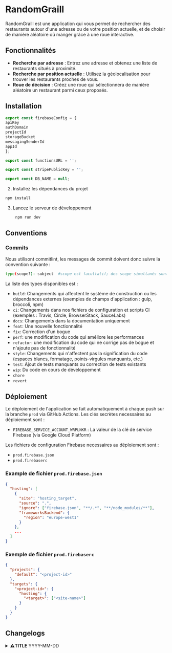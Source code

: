 # RandomGraill

RandomGraill est une application qui vous permet de rechercher des restaurants autour d'une adresse ou de votre position actuelle, et de choisir de manière aléatoire où manger grâce à une roue interactive.

## Fonctionnalités

- **Recherche par adresse** : Entrez une adresse et obtenez une liste de restaurants situés à proximité.
- **Recherche par position actuelle** : Utilisez la géolocalisation pour trouver les restaurants proches de vous.
- **Roue de décision** : Créez une roue qui sélectionnera de manière aléatoire un restaurant parmi ceux proposés.

## Installation

<!-- 1. Créez un fichier `firebaseCredentials.ts` a la racine du projet et ajoutez-y la configuration du projet Firebase. -->

```typescript
export const firebaseConfig = {
apiKey
authDomain
projectId
storageBucket
messagingSenderId
appId
};

export const functionsURL = '';

export const stripePublicKey = '';

export const DB_NAME = null;
```

2. Installez les dépendances du projet

```bash
npm install
```

3. Lancez le serveur de développement

   ```bash
    npm run dev
   ```

## Conventions

### Commits

Nous utilisont commitlint, les messages de commit doivent donc suivre la convention suivante :

```sh
type(scope?): subject  #scope est facultatif; des scope simultanés sont possible (pour les delimiter : "/", "\" et ",")
```

La liste des types disponibles est :

- `build`: Changements qui affectent le système de construction ou les dépendances externes (exemples de champs d'application : gulp, broccoli, npm)
- `ci`: Changements dans nos fichiers de configuration et scripts CI (exemples : Travis, Circle, BrowserStack, SauceLabs)
- `docs`: Changements dans la documentation uniquement
- `feat`: Une nouvelle fonctionnalité
- `fix`: Correction d'un bogue
- `perf`: une modification du code qui améliore les performances
- `refactor`: une modification du code qui ne corrige pas de bogue et n'ajoute pas de fonctionnalité
- `style`: Changements qui n'affectent pas la signification du code (espaces blancs, formatage, points-virgules manquants, etc.)
- `test`: Ajout de tests manquants ou correction de tests existants
- `wip`: Du code en cours de développement
- `chore`
- `revert`

## Déploiement

Le déploiement de l'application se fait automatiquement à chaque push sur la branche `prod` via GitHub Actions.
Les clés secrètes necessaires au déploiement sont :

- `FIREBASE_SERVICE_ACCOUNT_WRPLNKR` : La valeur de la clé de service Firebase (via Google Cloud Platform)

Les fichiers de configuration Firebase necessaires au déploiement sont :

- `prod.firebase.json`
- `prod.firebaserc`

### Example de fichier `prod.firebase.json`

```json
{
  "hosting": [
    {
      "site": "hosting_target",
      "source": ".",
      "ignore": ["firebase.json", "**/.*", "**/node_modules/**"],
      "frameworksBackend": {
        "region": "europe-west1"
      }
    },
    ...
  ]
}
```

### Exemple de fichier `prod.firebaserc`

```json
{
  "projects": {
    "default": "<project-id>"
  },
  "targets": {
    "<project-id>": {
      "hosting": {
        "<target>": ["<site-name>"]
      }
    }
  }
}
```

## Changelogs

<details>
<summary>⚠️<b>TITLE</b> YYYY-MM-DD</summary>

This is a text.

</details>
